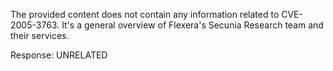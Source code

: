 The provided content does not contain any information related to CVE-2005-3763. It's a general overview of Flexera's Secunia Research team and their services.

Response: UNRELATED